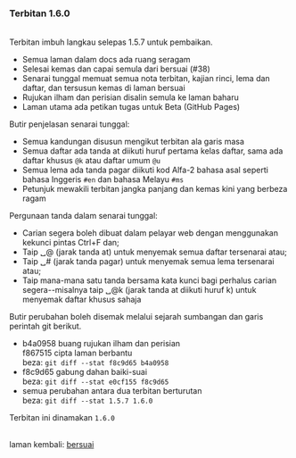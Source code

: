 ---
---

### Terbitan 1.6.0

&nbsp;  
Terbitan imbuh langkau selepas 1.5.7 untuk pembaikan.

- Semua laman dalam docs ada ruang seragam
- Selesai kemas dan capai semula dari bersuai (#38)
- Senarai tunggal memuat semua nota terbitan, kajian rinci,
lema dan daftar, dan tersusun kemas di laman bersuai
- Rujukan ilham dan perisian disalin semula ke laman baharu
- Laman utama ada petikan tugas untuk Beta (GitHub Pages)

Butir penjelasan senarai tunggal:

- Semua kandungan disusun mengikut terbitan ala garis masa
- Semua daftar ada tanda at diikuti huruf pertama kelas
daftar, sama ada daftar khusus `@k` atau daftar umum `@u`
- Semua lema ada tanda pagar diikuti kod Alfa-2 bahasa asal
seperti bahasa Inggeris `#en` dan bahasa Melayu `#ms`
- Petunjuk mewakili terbitan jangka panjang dan kemas kini
yang berbeza ragam

Pergunaan tanda dalam senarai tunggal:

- Carian segera boleh dibuat dalam pelayar web dengan
menggunakan kekunci pintas Ctrl+F dan;
- Taip &#9251;@ (jarak tanda at) untuk menyemak semua daftar
tersenarai atau;
- Taip &#9251;# (jarak tanda pagar) untuk menyemak semua lema
tersenarai atau;
- Taip mana-mana satu tanda bersama kata kunci bagi perhalus
carian segera--misalnya taip &#9251;@k (jarak tanda at
diikuti huruf k) untuk menyemak daftar khusus sahaja

Butir perubahan boleh disemak melalui sejarah sumbangan
dan garis perintah git berikut.

- b4a0958 buang rujukan ilham dan perisian  
  f867515 cipta laman berbantu  
beza: `git diff --stat f8c9d65 b4a0958`
- f8c9d65 gabung dahan baiki-suai  
beza: `git diff --stat e0cf155 f8c9d65`
- semua perubahan antara dua terbitan berturutan  
beza: `git diff --stat 1.5.7 1.6.0`

Terbitan ini dinamakan `1.6.0`

&nbsp;  
laman kembali: [bersuai][0]

  [0]: ../bersuai.md
